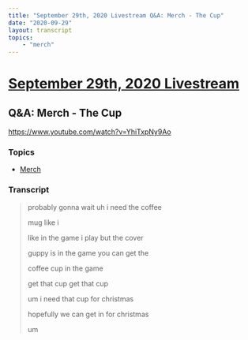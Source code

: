 ```yaml
---
title: "September 29th, 2020 Livestream Q&A: Merch - The Cup"
date: "2020-09-29"
layout: transcript
topics:
    - "merch"
---
```

# [September 29th, 2020 Livestream](../2020-09-29.md)
## Q&A: Merch - The Cup
https://www.youtube.com/watch?v=YhiTxpNy9Ao

### Topics
* [Merch](../topics/merch.md)

### Transcript

> probably gonna wait uh i need the coffee
>
> mug like i
>
> like in the game i play but the cover
>
> guppy is in the game you can get the
>
> coffee cup in the game
>
> get that cup get that cup
>
> um i need that cup for christmas
>
> hopefully we can get in for christmas
>
> um
>
